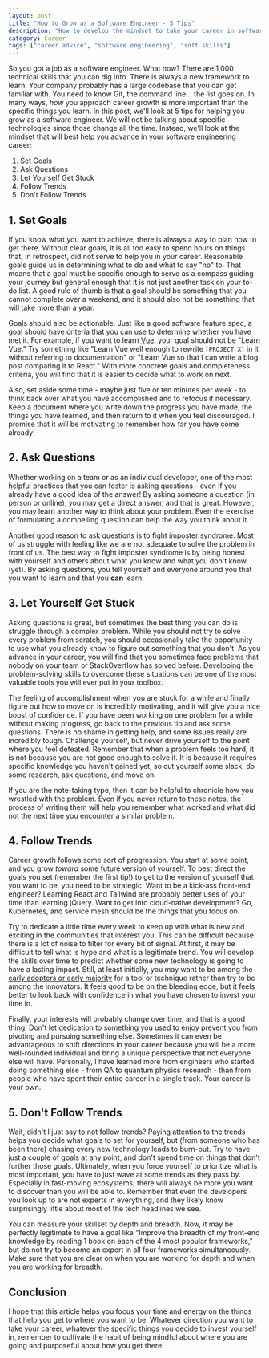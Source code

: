 ```yaml
---
layout: post
title: "How to Grow as a Software Engineer - 5 Tips"
description: "How to develop the mindset to take your career in software engineering wherever you want"
category: Career
tags: ["career advice", "software engineering", "soft skills"]
---
```


So you got a job as a software engineer. What now? There are 1,000 technical skills that you can dig into. There is always a new framework to learn. Your company probably has a large codebase that you can get familiar with. You need to know Git, the command line... the list goes on. In many ways, _how_ you approach career growth is more important than the specific things you learn. In this post, we'll look at 5 tips for helping you grow as a software engineer. We will not be talking about specific technologies since those change all the time. Instead, we'll look at the mindset that will best help you advance in your software engineering career:

1. Set Goals
2. Ask Questions
3. Let Yourself Get Stuck
4. Follow Trends
5. Don't Follow Trends

## 1. Set Goals

If you know what you want to achieve, there is always a way to plan how to get there. Without clear goals, it is all too easy to spend hours on things that, in retrospect, did not serve to help you in your career. Reasonable goals guide us in determining what to do and what to say "no" to. That means that a goal must be specific enough to serve as a compass guiding your journey but general enough that it is not just another task on your to-do list. A good rule of thumb is that a goal should be something that you cannot complete over a weekend, and it should also not be something that will take more than a year.

Goals should also be actionable. Just like a good software feature spec, a goal should have criteria that you can use to determine whether you have met it. For example, if you want to learn [Vue](https://vuejs.org/), your goal should not be "Learn Vue." Try something like "Learn Vue well enough to rewrite `[PROJECT X]` in it without referring to documentation" or "Learn Vue so that I can write a blog post comparing it to React." With more concrete goals and completeness criteria, you will find that it is easier to decide what to work on next.

Also, set aside some time - maybe just five or ten minutes per week - to think back over what you have accomplished and to refocus if necessary. Keep a document where you write down the progress you have made, the things you have learned, and then return to it when you feel discouraged. I promise that it will be motivating to remember how far you have come already!

## 2. Ask Questions

Whether working on a team or as an individual developer, one of the most helpful practices that you can foster is asking questions - even if you already have a good idea of the answer! By asking someone a question (in person or online), you may get a direct answer, and that is great. However, you may learn another way to think about your problem. Even the exercise of formulating a compelling question can help the way you think about it.

Another good reason to ask questions is to fight imposter syndrome. Most of us struggle with feeling like we are not adequate to solve the problem in front of us. The best way to fight imposter syndrome is by being honest with yourself and others about what you know and what you don't know (yet). By asking questions, you tell yourself and everyone around you that you want to learn and that you **can** learn.

## 3. Let Yourself Get Stuck

Asking questions is great, but sometimes the best thing you can do is struggle through a complex problem. While you should not try to solve every problem from scratch, you should occasionally take the opportunity to use what you already know to figure out something that you don't. As you advance in your career, you will find that you sometimes face problems that nobody on your team or StackOverflow has solved before. Developing the problem-solving skills to overcome these situations can be one of the most valuable tools you will ever put in your toolbox.

The feeling of accomplishment when you are stuck for a while and finally figure out how to move on is incredibly motivating, and it will give you a nice boost of confidence. If you have been working on one problem for a while without making progress, go back to the previous tip and ask some questions. There is no shame in getting help, and some issues really are incredibly tough. Challenge yourself, but never drive yourself to the point where you feel defeated. Remember that when a problem feels too hard, it is not because you are not good enough to solve it. It is because it requires specific knowledge you haven't gained yet, so cut yourself some slack, do some research, ask questions, and move on.

If you are the note-taking type, then it can be helpful to chronicle how you wrestled with the problem. Even if you never return to these notes, the process of writing them will help you remember what worked and what did not the next time you encounter a similar problem.

## 4. Follow Trends

Career growth follows some sort of progression. You start at some point, and you grow _toward_ some future version of yourself. To best direct the goals you set (remember the first tip!) to get to the version of yourself that you want to be, you need to be strategic. Want to be a kick-ass front-end engineer? Learning React and Tailwind are probably better uses of your time than learning jQuery. Want to get into cloud-native development? Go, Kubernetes, and service mesh should be the things that you focus on.

Try to dedicate a little time every week to keep up with what is new and exciting in the communities that interest you. This can be difficult because there is a lot of noise to filter for every bit of signal. At first, it may be difficult to tell what is hype and what is a legitimate trend. You will develop the skills over time to predict whether some new technology is going to have a lasting impact. Still, at least initially, you may want to be among the [early adopters or early majority](https://en.wikipedia.org/wiki/Technology_adoption_life_cycle) for a tool or technique rather than try to be among the innovators. It feels good to be on the bleeding edge, but it feels better to look back with confidence in what you have chosen to invest your time in.

Finally, your interests will probably change over time, and that is a good thing! Don't let dedication to something you used to enjoy prevent you from pivoting and pursuing something else. Sometimes it can even be advantageous to shift directions in your career because you will be a more well-rounded individual and bring a unique perspective that not everyone else will have. Personally, I have learned more from engineers who started doing something else - from QA to quantum physics research - than from people who have spent their entire career in a single track. Your career is your own.

## 5. Don't Follow Trends

Wait, didn't I just say to not follow trends? Paying attention to the trends helps you decide what goals to set for yourself, but (from someone who has been there) chasing every new technology leads to burn-out. Try to have just a couple of goals at any point, and don't spend time on things that don't further those goals. Ultimately, when you force yourself to prioritize what is most important, you have to just wave at some trends as they pass by. Especially in fast-moving ecosystems, there will always be more you want to discover than you will be able to. Remember that even the developers you look up to are not experts in everything, and they likely know surprisingly little about most of the tech headlines we see.

You can measure your skillset by depth and breadth. Now, it may be perfectly legitimate to have a goal like "Improve the breadth of my front-end knowledge by reading 1 book on each of the 4 most popular frameworks," but do not try to become an expert in all four frameworks simultaneously. Make sure that you are clear on when you are working for depth and when you are working for breadth.

## Conclusion

I hope that this article helps you focus your time and energy on the things that help you get to where you want to be. Whatever direction you want to take your career, whatever the specific things you decide to invest yourself in, remember to cultivate the habit of being mindful about where you are going and purposeful about how you get there.
